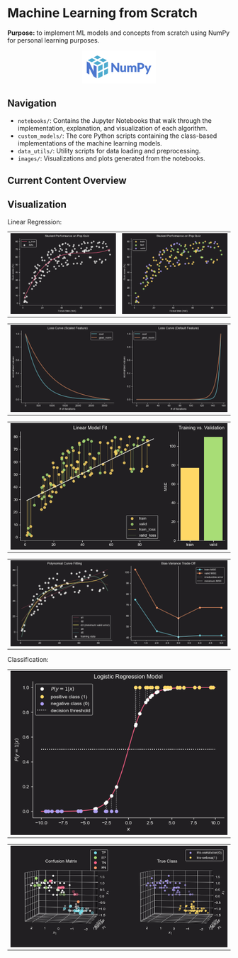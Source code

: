 # Machine Learning from Scratch
**Purpose:** to implement ML models and concepts from scratch using NumPy for personal learning purposes.
<p align="center" width="100%">
    <img width="33%" src="./images/numpy.png"> 
</p>

## Navigation
* `notebooks/`: Contains the Jupyter Notebooks that walk through the implementation, explanation, and visualization of each algorithm.
* `custom_models/`: The core Python scripts containing the class-based implementations of the machine learning models.
* `data_utils/`: Utility scripts for data loading and preprocessing.
* `images/`: Visualizations and plots generated from the notebooks.

## Current Content Overview

## Visualization
Linear Regression:
<table align="center">
  <tr>
    <td>
      <img src="./images/pop_quiz_data.png" alt="Python logo">
    </td>
    <td>
      <img src="./images/train_test_split.png" alt="Python logo">
    </td>
  </tr>
</table>
<table align="center">
  <tr>
    <td>
      <img src="./images/loss_curve.png" alt="Python logo">
    </td>
  </tr>
</table>
<table>
  <tr>
    <td>
      <img src="./images/under_fitting_example.png" alt="Python logo">
    </td>
  </tr>
</table>
    
<table align="center">
  <tr>
    <td>
      <img src="./images/bias-variance_trade-off.png" alt="Python logo">
    </td>
  </tr>
</table>
Classification:
<table align="center"
  <tr>
    <td>
      <img src="./images/logistic_regression_model.png" alt="Python logo">
    </td>
  </tr>
</table>

<table align="center">
  <tr>
    <td>
      <img src="./images/confusion_matrix.png" alt="Python logo">
    </td>
  </tr>
</table>



